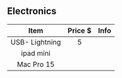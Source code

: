 ## Electronics 

|      Item      | Price $ | Info |
| :------------: | :-----: | :--: |
| USB- Lightning |    5    |      |
|   ipad mini    |         |      |
|   Mac Pro 15   |         |      |

